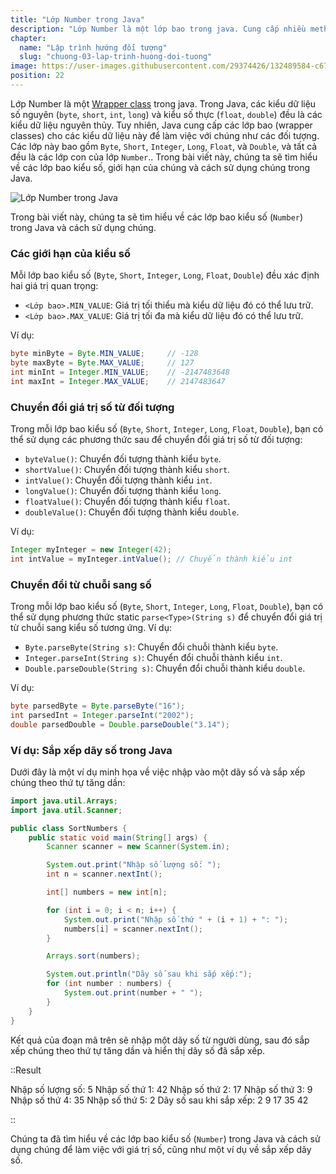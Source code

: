 ```yaml
---
title: "Lớp Number trong Java"
description: "Lớp Number là một lớp bao trong java. Cung cấp nhiều method giúp thao tác nhanh với số, ngoài ra một object Number chỉ chứa duy nhất một giá trị number."
chapter:
  name: "Lập trình hướng đối tượng"
  slug: "chuong-03-lap-trinh-huong-doi-tuong"
image: https://user-images.githubusercontent.com/29374426/132489584-c670b65c-7c28-497e-bca3-f3e8b49215ee.png
position: 22
---
```


Lớp Number là một [Wrapper class](/bai-viet/java/lop-wrapper-trong-java) trong java. Trong Java, các kiểu dữ liệu số nguyên (`byte`, `short`, `int`, `long`) và kiểu số thực (`float`, `double`) đều là các kiểu dữ liệu nguyên thủy. Tuy nhiên, Java cung cấp các lớp bao (wrapper classes) cho các kiểu dữ liệu này để làm việc với chúng như các đối tượng. Các lớp này bao gồm `Byte`, `Short`, `Integer`, `Long`, `Float`, và `Double`, và tất cả đều là các lớp con của lớp `Number`.. Trong bài viết này, chúng ta sẽ tìm hiểu về các lớp bao kiểu số, giới hạn của chúng và cách sử dụng chúng trong Java.

![Lớp Number trong Java](https://user-images.githubusercontent.com/29374426/132489584-c670b65c-7c28-497e-bca3-f3e8b49215ee.png)

Trong bài viết này, chúng ta sẽ tìm hiểu về các lớp bao kiểu số (`Number`) trong Java và cách sử dụng chúng.

### Các giới hạn của kiểu số

Mỗi lớp bao kiểu số (`Byte`, `Short`, `Integer`, `Long`, `Float`, `Double`) đều xác định hai giá trị quan trọng:

- `<Lớp bao>.MIN_VALUE`: Giá trị tối thiểu mà kiểu dữ liệu đó có thể lưu trữ.
- `<Lớp bao>.MAX_VALUE`: Giá trị tối đa mà kiểu dữ liệu đó có thể lưu trữ.

Ví dụ:

```java
byte minByte = Byte.MIN_VALUE;     // -128
byte maxByte = Byte.MAX_VALUE;     // 127
int minInt = Integer.MIN_VALUE;    // -2147483648
int maxInt = Integer.MAX_VALUE;    // 2147483647
```

### Chuyển đổi giá trị số từ đối tượng

Trong mỗi lớp bao kiểu số (`Byte`, `Short`, `Integer`, `Long`, `Float`, `Double`), bạn có thể sử dụng các phương thức sau để chuyển đổi giá trị số từ đối tượng:

- `byteValue()`: Chuyển đối tượng thành kiểu `byte`.
- `shortValue()`: Chuyển đối tượng thành kiểu `short`.
- `intValue()`: Chuyển đối tượng thành kiểu `int`.
- `longValue()`: Chuyển đối tượng thành kiểu `long`.
- `floatValue()`: Chuyển đối tượng thành kiểu `float`.
- `doubleValue()`: Chuyển đối tượng thành kiểu `double`.

Ví dụ:

```java
Integer myInteger = new Integer(42);
int intValue = myInteger.intValue(); // Chuyển thành kiểu int
```

### Chuyển đổi từ chuỗi sang số

Trong mỗi lớp bao kiểu số (`Byte`, `Short`, `Integer`, `Long`, `Float`, `Double`), bạn có thể sử dụng phương thức static `parse<Type>(String s)` để chuyển đổi giá trị từ chuỗi sang kiểu số tương ứng. Ví dụ:

- `Byte.parseByte(String s)`: Chuyển đổi chuỗi thành kiểu `byte`.
- `Integer.parseInt(String s)`: Chuyển đổi chuỗi thành kiểu `int`.
- `Double.parseDouble(String s)`: Chuyển đổi chuỗi thành kiểu `double`.

Ví dụ:

```java
byte parsedByte = Byte.parseByte("16");
int parsedInt = Integer.parseInt("2002");
double parsedDouble = Double.parseDouble("3.14");
```

### Ví dụ: Sắp xếp dãy số trong Java

Dưới đây là một ví dụ minh họa về việc nhập vào một dãy số và sắp xếp chúng theo thứ tự tăng dần:

```java
import java.util.Arrays;
import java.util.Scanner;

public class SortNumbers {
    public static void main(String[] args) {
        Scanner scanner = new Scanner(System.in);

        System.out.print("Nhập số lượng số: ");
        int n = scanner.nextInt();

        int[] numbers = new int[n];

        for (int i = 0; i < n; i++) {
            System.out.print("Nhập số thứ " + (i + 1) + ": ");
            numbers[i] = scanner.nextInt();
        }

        Arrays.sort(numbers);

        System.out.println("Dãy số sau khi sắp xếp:");
        for (int number : numbers) {
            System.out.print(number + " ");
        }
    }
}
```

Kết quả của đoạn mã trên sẽ nhập một dãy số từ người dùng, sau đó sắp xếp chúng theo thứ tự tăng dần và hiển thị dãy số đã sắp xếp.

::Result

Nhập số lượng số: 5
Nhập số thứ 1: 42
Nhập số thứ 2: 17
Nhập số thứ 3: 9
Nhập số thứ 4: 35
Nhập số thứ 5: 2
Dãy số sau khi sắp xếp:
2 9 17 35 42

::

Chúng ta đã tìm hiểu về các lớp bao kiểu số (`Number`) trong Java và cách sử dụng chúng để làm việc với giá trị số, cũng như một ví dụ về sắp xếp dãy số.
